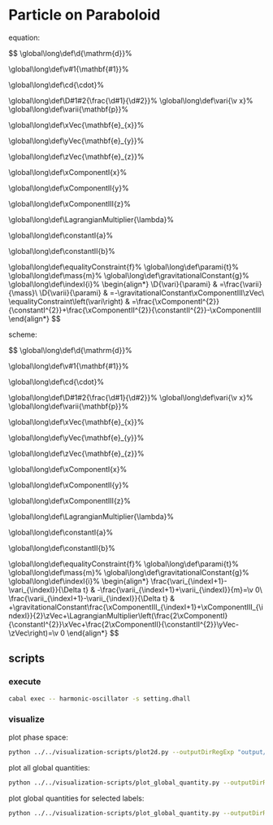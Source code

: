 # Particle on Paraboloid

equation:

$$
\global\long\def\d{\mathrm{d}}%

\global\long\def\v#1{\mathbf{#1}}%

\global\long\def\cd{\cdot}%

\global\long\def\D#1#2{\frac{\d#1}{\d#2}}%
\global\long\def\vari{\v x}%
\global\long\def\varii{\mathbf{p}}%

\global\long\def\xVec{\mathbf{e}_{x}}%

\global\long\def\yVec{\mathbf{e}_{y}}%

\global\long\def\zVec{\mathbf{e}_{z}}%

\global\long\def\xComponentI{x}%

\global\long\def\xComponentII{y}%

\global\long\def\xComponentIII{z}%

\global\long\def\LagrangianMultiplier{\lambda}%

\global\long\def\constantI{a}%

\global\long\def\constantII{b}%

\global\long\def\equalityConstraint{f}%
\global\long\def\parami{t}%
\global\long\def\mass{m}%
\global\long\def\gravitationalConstant{g}%
\global\long\def\indexI{i}%
\begin{align*}
\D{\vari}{\parami} & =\frac{\varii}{\mass}\\
\D{\varii}{\parami} & =-\gravitationalConstant\xComponentIII\zVec\\
\equalityConstraint\left(\vari\right) & =\frac{\xComponentI^{2}}{\constantI^{2}}+\frac{\xComponentII^{2}}{\constantII^{2}}-\xComponentIII
\end{align*}
$$

scheme:

$$
\global\long\def\d{\mathrm{d}}%

\global\long\def\v#1{\mathbf{#1}}%

\global\long\def\cd{\cdot}%

\global\long\def\D#1#2{\frac{\d#1}{\d#2}}%
\global\long\def\vari{\v x}%
\global\long\def\varii{\mathbf{p}}%

\global\long\def\xVec{\mathbf{e}_{x}}%

\global\long\def\yVec{\mathbf{e}_{y}}%

\global\long\def\zVec{\mathbf{e}_{z}}%

\global\long\def\xComponentI{x}%

\global\long\def\xComponentII{y}%

\global\long\def\xComponentIII{z}%

\global\long\def\LagrangianMultiplier{\lambda}%

\global\long\def\constantI{a}%

\global\long\def\constantII{b}%

\global\long\def\equalityConstraint{f}%
\global\long\def\parami{t}%
\global\long\def\mass{m}%
\global\long\def\gravitationalConstant{g}%
\global\long\def\indexI{i}%
\begin{align*}
\frac{\vari_{\indexI+1}-\vari_{\indexI}}{\Delta t} & -\frac{\varii_{\indexI+1}+\varii_{\indexI}}{m}=\v 0\\
\frac{\varii_{\indexI+1}-\varii_{\indexI}}{\Delta t} & +\gravitationalConstant\frac{\xComponentIII_{\indexI+1}+\xComponentIII_{\indexI}}{2}\zVec+\LagrangianMultiplier\left(\frac{2\xComponentI}{\constantI^{2}}\xVec+\frac{2\xComponentII}{\constantII^{2}}\yVec-\zVec\right)=\v 0
\end{align*}
$$

## scripts

### execute

```sh
cabal exec -- harmonic-oscillator -s setting.dhall
```

### visualize

plot phase space:

```sh
python ../../visualization-scripts/plot2d.py --outputDirRegExp "output/*" --x position.csv --y momentum.csv
```

plot all global quantities:

```sh
python ../../visualization-scripts/plot_global_quantity.py --outputDirRegExp "output/*" --parameter time.csv --data dependentVariableGlobal.csv
```

plot global quantities for selected labels:

```sh
python ../../visualization-scripts/plot_global_quantity.py --outputDirRegExp "output/*" --parameter time.csv --data dependentVariableGlobal.csv --labels hamiltonian dHdt power
```
